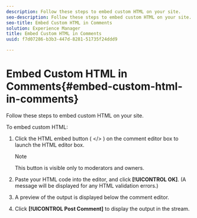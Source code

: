 ```yaml
---
description: Follow these steps to embed custom HTML on your site.
seo-description: Follow these steps to embed custom HTML on your site.
seo-title: Embed Custom HTML in Comments
solution: Experience Manager
title: Embed Custom HTML in Comments
uuid: f7d07286-b3b3-447d-8281-51735f24ddd9

---
```


# Embed Custom HTML in Comments{#embed-custom-html-in-comments}

Follow these steps to embed custom HTML on your site.

 To embed custom HTML:
1. Click the HTML embed button ( </> ) on the comment editor box to launch the HTML editor box.

   >[!NOTE]
   >
   >This button is visible only to moderators and owners.

1. Paste your HTML code into the editor, and click **[!UICONTROL OK]**. (A message will be displayed for any HTML validation errors.)
1. A preview of the output is displayed below the comment editor.
1. Click **[!UICONTROL Post Comment]** to display the output in the stream.
